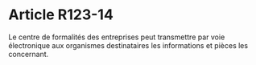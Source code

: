 # Article R123-14

Le centre de formalités des entreprises peut transmettre par voie électronique aux organismes destinataires les informations et pièces les concernant.